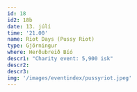 ```yaml
---
id: 18
id2: 18b
date: 13. júlí
time: '21.00'
name: Riot Days (Pussy Riot)
type: Gjörningur
where: Herðubreið Bíó
descr1: "Charity event: 5,900 isk"
descr2: 
descr3: 
img: '/images/eventindex/pussyriot.jpeg'
---
```

